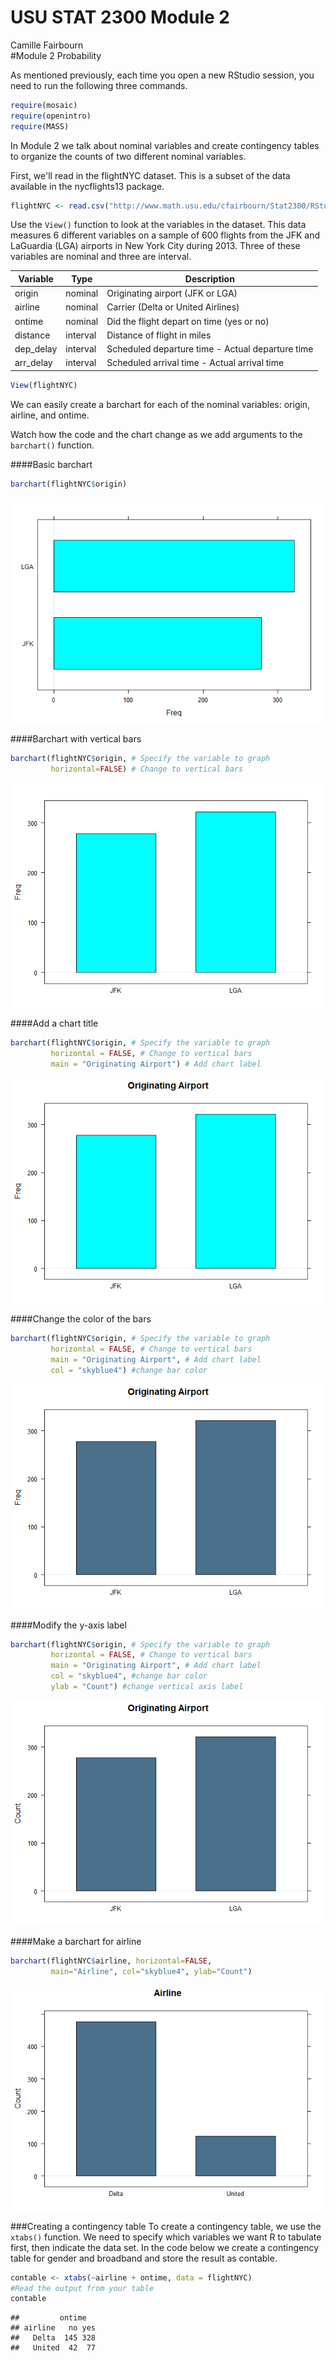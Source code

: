 # USU STAT 2300 Module 2
Camille Fairbourn  
#Module 2 Probability

As mentioned previously, each time you open a new RStudio session, you need to run the following three commands.


```r
require(mosaic)
require(openintro)
require(MASS)
```

In Module 2 we talk about nominal variables and create contingency tables to organize the counts of two different nominal variables.

First, we'll read in the flightNYC dataset. This is a subset of the data available in the nycflights13 package.

```r
flightNYC <- read.csv("http://www.math.usu.edu/cfairbourn/Stat2300/RStudioFiles/data/flightNYC.csv")
```

Use the `View()` function to look at the variables in the dataset. This data measures 6 different variables on a sample of 600 flights from the JFK and LaGuardia (LGA) airports in New York City during 2013. Three of these variables are nominal and three are interval.

Variable  | Type     | Description
----------|----------|-------------
origin    | nominal  | Originating airport (JFK or LGA)
airline   | nominal  | Carrier (Delta or United Airlines)
ontime    | nominal  | Did the flight depart on time (yes or no)
distance  | interval | Distance of flight in miles
dep_delay | interval | Scheduled departure time - Actual departure time
arr_delay | interval | Scheduled arrival time - Actual arrival time


```r
View(flightNYC)
```

We can easily create a barchart for each of the nominal variables: origin, airline, and ontime.

Watch how the code and the chart change as we add arguments to the `barchart()` function.

####Basic barchart

```r
barchart(flightNYC$origin)
```

![](Module02_files/figure-html/unnamed-chunk-4-1.png)<!-- -->

####Barchart with vertical bars

```r
barchart(flightNYC$origin, # Specify the variable to graph
         horizontal=FALSE) # Change to vertical bars
```

![](Module02_files/figure-html/unnamed-chunk-5-1.png)<!-- -->

####Add a chart title

```r
barchart(flightNYC$origin, # Specify the variable to graph
         horizontal = FALSE, # Change to vertical bars
         main = "Originating Airport") # Add chart label
```

![](Module02_files/figure-html/unnamed-chunk-6-1.png)<!-- -->

####Change the color of the bars

```r
barchart(flightNYC$origin, # Specify the variable to graph
         horizontal = FALSE, # Change to vertical bars
         main = "Originating Airport", # Add chart label
         col = "skyblue4") #change bar color
```

![](Module02_files/figure-html/unnamed-chunk-7-1.png)<!-- -->

####Modify the y-axis label

```r
barchart(flightNYC$origin, # Specify the variable to graph
         horizontal = FALSE, # Change to vertical bars
         main = "Originating Airport", # Add chart label
         col = "skyblue4", #change bar color 
         ylab = "Count") #change vertical axis label
```

![](Module02_files/figure-html/unnamed-chunk-8-1.png)<!-- -->

####Make a barchart for airline

```r
barchart(flightNYC$airline, horizontal=FALSE, 
         main="Airline", col="skyblue4", ylab="Count")
```

![](Module02_files/figure-html/unnamed-chunk-9-1.png)<!-- -->

###Creating a contingency table
To create a contingency table, we use the `xtabs()` function. We need to specify which variables we want R to tabulate first, then indicate the data set. In the code below we create a contingency table for gender and broadband and store the result as contable.

```r
contable <- xtabs(~airline + ontime, data = flightNYC)
#Read the output from your table
contable
```

```
##         ontime
## airline   no yes
##   Delta  145 328
##   United  42  77
```
